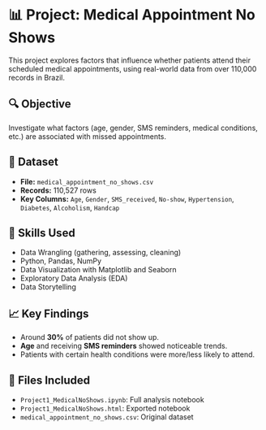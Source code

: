 # 📊 Project: Medical Appointment No Shows

This project explores factors that influence whether patients attend their scheduled medical appointments, using real-world data from over 110,000 records in Brazil.

## 🔍 Objective
Investigate what factors (age, gender, SMS reminders, medical conditions, etc.) are associated with missed appointments.

## 📁 Dataset
- **File:** `medical_appointment_no_shows.csv`
- **Records:** 110,527 rows
- **Key Columns:** `Age`, `Gender`, `SMS_received`, `No-show`, `Hypertension`, `Diabetes`, `Alcoholism`, `Handcap`

## 🔧 Skills Used
- Data Wrangling (gathering, assessing, cleaning)
- Python, Pandas, NumPy
- Data Visualization with Matplotlib and Seaborn
- Exploratory Data Analysis (EDA)
- Data Storytelling

## 📈 Key Findings
- Around **30%** of patients did not show up.
- **Age** and receiving **SMS reminders** showed noticeable trends.
- Patients with certain health conditions were more/less likely to attend.

## 📂 Files Included
- `Project1_MedicalNoShows.ipynb`: Full analysis notebook  
- `Project1_MedicalNoShows.html`: Exported notebook  
- `medical_appointment_no_shows.csv`: Original dataset

